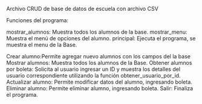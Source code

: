 Archivo CRUD de base de datos de escuela con archivo CSV


Funciones del programa:

mostrar_alumnos: Muestra todos los alumnos de la base.
mostrar_menu: Muestra el menú de opciones del alumno.
principal: Ejecuta el programa, se muestra el menu de la Base.


Crear alumno:Permite agregar nuevo alumnos con los campos del la base
Mostrar alumnos: Muestra todos los alumnos de la Base.
Obtener alumnos por boleta: Solicita al usuario ingresar un ID y muestra los detalles del usuario correspondiente utilizando la función obtener_usuario_por_id.
Actualizar alumno: Permite modificar datos del alumno, ingresando boleta.
Eliminar alumno: Permite eliminar alumno, ingresando boleta.
Salir: Finaliza el programa.
